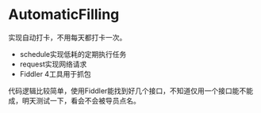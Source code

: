 # AutomaticFilling
实现自动打卡，不用每天都打卡一次。

* schedule实现低耗的定期执行任务
* request实现网络请求
* Fiddler 4工具用于抓包

代码逻辑比较简单，使用Fiddler能找到好几个接口，不知道仅用一个接口能不能成，明天测试一下，看会不会被导员点名。

